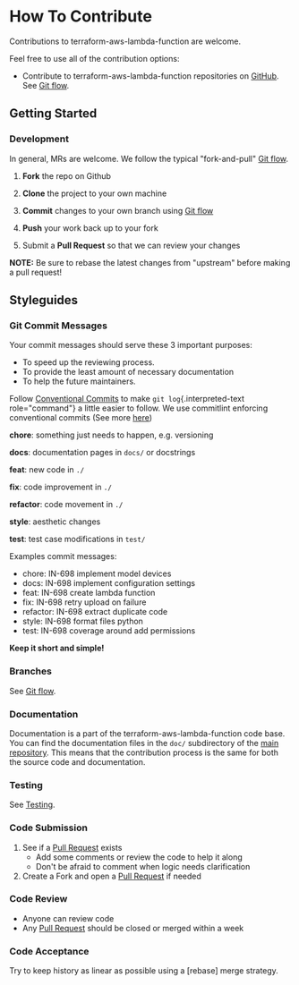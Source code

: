 <!-- Space: Projects -->
<!-- Parent: TerraformAwsLambdaFunction -->
<!-- Title: Contributing TerraformAwsLambdaFunction -->
<!-- Label: TerraformAwsLambdaFunction -->
<!-- Label: Project -->
<!-- Label: Contributing -->
<!-- Include: disclaimer.md -->
<!-- Include: ac:toc -->

# How To Contribute

Contributions to terraform-aws-lambda-function are welcome.

Feel free to use all of the contribution options:

- Contribute to terraform-aws-lambda-function repositories on [GitHub](https://github.com/hadenlabs/terraform-aws-lambda-function). See [Git flow](./contribute/git-flow.md).

## Getting Started

### Development

In general, MRs are welcome. We follow the typical "fork-and-pull" [Git flow](./contribute/git-flow.md).

1.  **Fork** the repo on Github
2.  **Clone** the project to your own machine
3.  **Commit** changes to your own branch using [Git flow](./contribute/git-flow.md)
4.  **Push** your work back up to your fork

5.  Submit a **Pull Request** so that we can review your changes

**NOTE:** Be sure to rebase the latest changes from "upstream" before making a pull request!

## Styleguides

### Git Commit Messages

Your commit messages should serve these 3 important purposes:

- To speed up the reviewing process.
- To provide the least amount of necessary documentation
- To help the future maintainers.

Follow [Conventional Commits](https://www.conventionalcommits.org/en/v1.0.0) to make `git log`{.interpreted-text role="command"} a little easier to follow. We use commitlint enforcing conventional commits (See more [here](https://github.com/conventional-changelog/commitlint))

**chore**: something just needs to happen, e.g. versioning

**docs**: documentation pages in `docs/` or docstrings

**feat**: new code in `./`

**fix**: code improvement in `./`

**refactor**: code movement in `./`

**style**: aesthetic changes

**test**: test case modifications in `test/`

Examples commit messages:

- chore: IN-698 implement model devices
- docs: IN-698 implement configuration settings
- feat: IN-698 create lambda function
- fix: IN-698 retry upload on failure
- refactor: IN-698 extract duplicate code
- style: IN-698 format files python
- test: IN-698 coverage around add permissions

**Keep it short and simple!**

### Branches

See [Git flow](./contribute/git-flow.md).

### Documentation

Documentation is a part of the terraform-aws-lambda-function code base. You can find the documentation files in the `doc/` subdirectory of the [main repository](https://github.com/hadenlabs/terraform-aws-lambda-function). This means that the contribution process is the same for both the source code and documentation.

### Testing

See [Testing](./testing.md).

### Code Submission

1.  See if a [Pull Request](https://github.com/hadenlabs/terraform-aws-lambda-function/pulls) exists
    - Add some comments or review the code to help it along
    - Don\'t be afraid to comment when logic needs clarification
2.  Create a Fork and open a [Pull Request](https://github.com/hadenlabs/terraform-aws-lambda-function/pulls) if needed

### Code Review

- Anyone can review code
- Any [Pull Request](https://github.com/hadenlabs/terraform-aws-lambda-function/pulls) should be closed or merged within a week

### Code Acceptance

Try to keep history as linear as possible using a [rebase] merge strategy.
